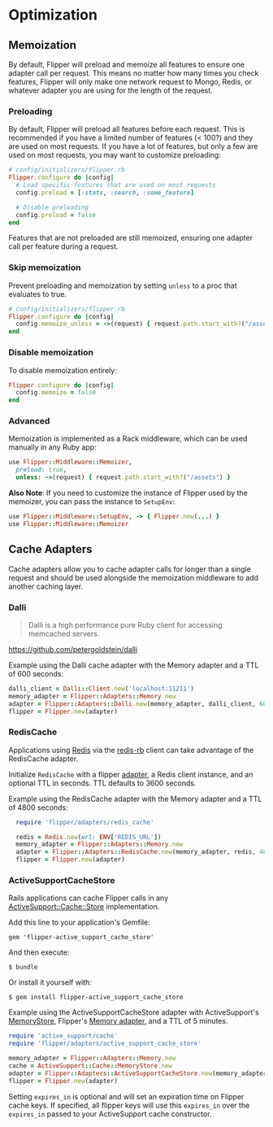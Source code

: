 # Optimization

## Memoization

By default, Flipper will preload and memoize all features to ensure one adapter call per request. This means no matter how many times you check features, Flipper will only make one network request to Mongo, Redis, or whatever adapter you are using for the length of the request.

### Preloading

By default, Flipper will preload all features before each request. This is recommended if you have a limited number of features (< 100?) and they are used on most requests. If you have a lot of features, but only a few are used on most requests, you may want to customize preloading:

```ruby
# config/initializers/flipper.rb
Flipper.configure do |config|
  # Load specific features that are used on most requests
  config.preload = [:stats, :search, :some_feature]

  # Disable preloading
  config.preload = false
end
```

Features that are not preloaded are still memoized, ensuring one adapter call per feature during a request.

### Skip memoization

Prevent preloading and memoization by setting `unless` to a proc that evaluates to true.

```ruby
# config/initializers/flipper.rb
Flipper.configure do |config|
  config.memoize_unless = ->(request) { request.path.start_with?("/assets") }
end
```

### Disable memoization

To disable memoization entirely:

```ruby
Flipper.configure do |config|
  config.memoize = false
end
```

### Advanced

Memoization is implemented as a Rack middleware, which can be used manually in any Ruby app:

```ruby
use Flipper::Middleware::Memoizer,
  preload: true,
  unless: ->(request) { request.path.start_with?("/assets") }
```

**Also Note**: If you need to customize the instance of Flipper used by the memoizer, you can pass the instance to `SetupEnv`:

```ruby
use Flipper::Middleware::SetupEnv, -> { Flipper.new(...) }
use Flipper::Middleware::Memoizer
```

## Cache Adapters

Cache adapters allow you to cache adapter calls for longer than a single request and should be used alongside the memoization middleware to add another caching layer.

### Dalli

> Dalli is a high performance pure Ruby client for accessing memcached servers.

https://github.com/petergoldstein/dalli

Example using the Dalli cache adapter with the Memory adapter and a TTL of 600 seconds:

```ruby
dalli_client = Dalli::Client.new('localhost:11211')
memory_adapter = Flipper::Adapters::Memory.new
adapter = Flipper::Adapters::Dalli.new(memory_adapter, dalli_client, 600)
flipper = Flipper.new(adapter)
```
### RedisCache

Applications using [Redis](https://redis.io/) via the [redis-rb](https://github.com/redis/redis-rb) client can take advantage of the RedisCache adapter.

Initialize `RedisCache`  with a flipper [adapter](https://github.com/jnunemaker/flipper/blob/master/docs/Adapters.md), a Redis client instance, and an optional TTL in seconds. TTL defaults to 3600 seconds.

Example using the RedisCache adapter with the Memory adapter and a TTL of 4800 seconds:

```ruby
  require 'flipper/adapters/redis_cache'

  redis = Redis.new(url: ENV['REDIS_URL'])
  memory_adapter = Flipper::Adapters::Memory.new
  adapter = Flipper::Adapters::RedisCache.new(memory_adapter, redis, 4800)
  flipper = Flipper.new(adapter)
```

### ActiveSupportCacheStore

Rails applications can cache Flipper calls in any [ActiveSupport::Cache::Store](http://api.rubyonrails.org/classes/ActiveSupport/Cache/Store.html) implementation.

Add this line to your application's Gemfile:

    gem 'flipper-active_support_cache_store'

And then execute:

    $ bundle

Or install it yourself with:

    $ gem install flipper-active_support_cache_store

Example using the ActiveSupportCacheStore adapter with ActiveSupport's [MemoryStore](http://api.rubyonrails.org/classes/ActiveSupport/Cache/MemoryStore.html), Flipper's [Memory adapter](https://github.com/jnunemaker/flipper/blob/master/lib/flipper/adapters/memory.rb), and a TTL of 5 minutes.

```ruby
require 'active_support/cache'
require 'flipper/adapters/active_support_cache_store'

memory_adapter = Flipper::Adapters::Memory.new
cache = ActiveSupport::Cache::MemoryStore.new
adapter = Flipper::Adapters::ActiveSupportCacheStore.new(memory_adapter, cache, expires_in: 5.minutes)
flipper = Flipper.new(adapter)
```

Setting `expires_in` is optional and will set an expiration time on Flipper cache keys.  If specified, all flipper keys will use this `expires_in` over the `expires_in` passed to your ActiveSupport cache constructor.
